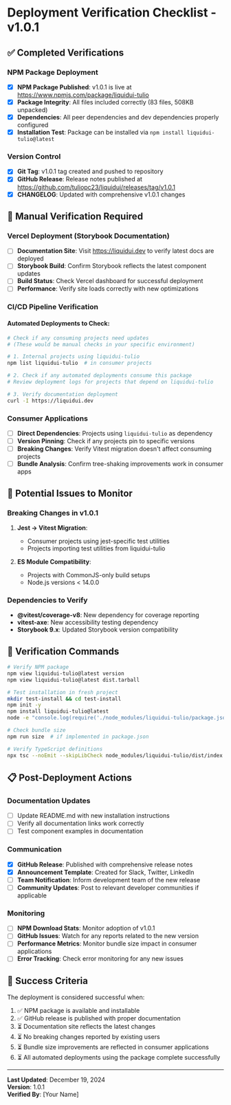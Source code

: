 # Deployment Verification Checklist - v1.0.1

## ✅ Completed Verifications

### NPM Package Deployment
- [x] **NPM Package Published**: v1.0.1 is live at https://www.npmjs.com/package/liquidui-tulio
- [x] **Package Integrity**: All files included correctly (83 files, 508KB unpacked)
- [x] **Dependencies**: All peer dependencies and dev dependencies properly configured
- [x] **Installation Test**: Package can be installed via `npm install liquidui-tulio@latest`

### Version Control
- [x] **Git Tag**: v1.0.1 tag created and pushed to repository
- [x] **GitHub Release**: Release notes published at https://github.com/tuliopc23/liquidui/releases/tag/v1.0.1
- [x] **CHANGELOG**: Updated with comprehensive v1.0.1 changes

## 🔄 Manual Verification Required

### Vercel Deployment (Storybook Documentation)
- [ ] **Documentation Site**: Visit https://liquidui.dev to verify latest docs are deployed
- [ ] **Storybook Build**: Confirm Storybook reflects the latest component updates
- [ ] **Build Status**: Check Vercel dashboard for successful deployment
- [ ] **Performance**: Verify site loads correctly with new optimizations

### CI/CD Pipeline Verification

#### Automated Deployments to Check:
```bash
# Check if any consuming projects need updates
# (These would be manual checks in your specific environment)

# 1. Internal projects using liquidui-tulio
npm list liquidui-tulio  # in consumer projects

# 2. Check if any automated deployments consume this package
# Review deployment logs for projects that depend on liquidui-tulio

# 3. Verify documentation deployment
curl -I https://liquidui.dev
```

### Consumer Applications
- [ ] **Direct Dependencies**: Projects using `liquidui-tulio` as dependency
- [ ] **Version Pinning**: Check if any projects pin to specific versions
- [ ] **Breaking Changes**: Verify Vitest migration doesn't affect consuming projects
- [ ] **Bundle Analysis**: Confirm tree-shaking improvements work in consumer apps

## 🚨 Potential Issues to Monitor

### Breaking Changes in v1.0.1
1. **Jest → Vitest Migration**: 
   - Consumer projects using jest-specific test utilities
   - Projects importing test utilities from liquidui-tulio
   
2. **ES Module Compatibility**:
   - Projects with CommonJS-only build setups
   - Node.js versions < 14.0.0

### Dependencies to Verify
- **@vitest/coverage-v8**: New dependency for coverage reporting
- **vitest-axe**: New accessibility testing dependency
- **Storybook 9.x**: Updated Storybook version compatibility

## 🔧 Verification Commands

```bash
# Verify NPM package
npm view liquidui-tulio@latest version
npm view liquidui-tulio@latest dist.tarball

# Test installation in fresh project
mkdir test-install && cd test-install
npm init -y
npm install liquidui-tulio@latest
node -e "console.log(require('./node_modules/liquidui-tulio/package.json').version)"

# Check bundle size
npm run size  # if implemented in package.json

# Verify TypeScript definitions
npx tsc --noEmit --skipLibCheck node_modules/liquidui-tulio/dist/index.d.ts
```

## 📋 Post-Deployment Actions

### Documentation Updates
- [ ] Update README.md with new installation instructions
- [ ] Verify all documentation links work correctly
- [ ] Test component examples in documentation

### Communication
- [x] **GitHub Release**: Published with comprehensive release notes
- [x] **Announcement Template**: Created for Slack, Twitter, LinkedIn
- [ ] **Team Notification**: Inform development team of the new release
- [ ] **Community Updates**: Post to relevant developer communities if applicable

### Monitoring
- [ ] **NPM Download Stats**: Monitor adoption of v1.0.1
- [ ] **GitHub Issues**: Watch for any reports related to the new version
- [ ] **Performance Metrics**: Monitor bundle size impact in consumer applications
- [ ] **Error Tracking**: Check error monitoring for any new issues

## 🎯 Success Criteria

The deployment is considered successful when:

1. ✅ NPM package is available and installable
2. ✅ GitHub release is published with proper documentation
3. ⏳ Documentation site reflects the latest changes
4. ⏳ No breaking changes reported by existing users
5. ⏳ Bundle size improvements are reflected in consumer applications
6. ⏳ All automated deployments using the package complete successfully

---

**Last Updated**: December 19, 2024  
**Version**: 1.0.1  
**Verified By**: [Your Name]
